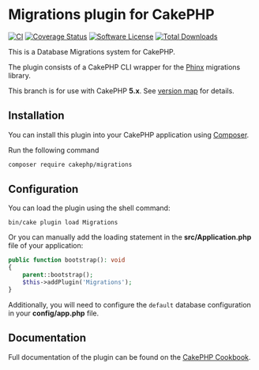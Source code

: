 # Migrations plugin for CakePHP

[![CI](https://github.com/cakephp/migrations/actions/workflows/ci.yml/badge.svg)](https://github.com/cakephp/migrations/actions/workflows/ci.yml)
[![Coverage Status](https://img.shields.io/codecov/c/github/cakephp/migrations/3.x.svg?style=flat-square)](https://app.codecov.io/github/cakephp/migrations/tree/3.x)
[![Software License](https://img.shields.io/badge/license-MIT-brightgreen.svg?style=flat-square)](LICENSE.txt)
[![Total Downloads](https://img.shields.io/packagist/dt/cakephp/migrations.svg?style=flat-square)](https://packagist.org/packages/cakephp/migrations)

This is a Database Migrations system for CakePHP.

The plugin consists of a CakePHP CLI wrapper for the [Phinx](https://book.cakephp.org/phinx/0/en/index.html) migrations library.

This branch is for use with CakePHP **5.x**. See [version map](https://github.com/cakephp/migrations/wiki#version-map) for details.

## Installation

You can install this plugin into your CakePHP application using [Composer](https://getcomposer.org).

Run the following command
```sh
composer require cakephp/migrations
 ```

## Configuration

You can load the plugin using the shell command:

```
bin/cake plugin load Migrations
```

Or you can manually add the loading statement in the **src/Application.php** file of your application:
```php
public function bootstrap(): void
{
    parent::bootstrap();
    $this->addPlugin('Migrations');
}
```

Additionally, you will need to configure the ``default`` database configuration in your **config/app.php** file.

## Documentation

Full documentation of the plugin can be found on the [CakePHP Cookbook](https://book.cakephp.org/migrations/4/).
